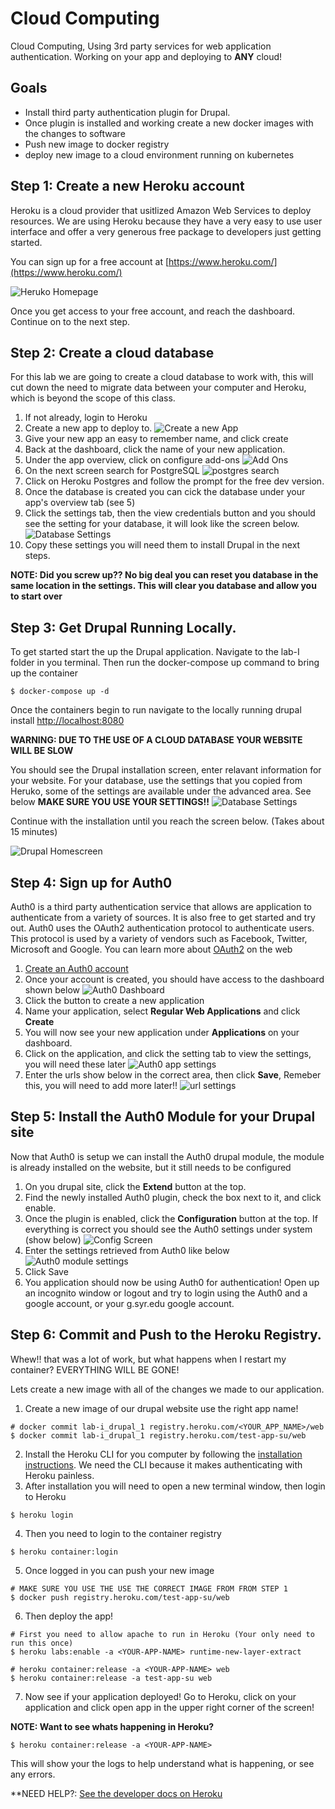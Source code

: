 # Cloud Computing

Cloud Computing, Using 3rd party services for web application authentication. Working on your app and deploying to **ANY** cloud!

## Goals

- Install third party authentication plugin for Drupal. 
- Once plugin is installed and working create a new docker images with the changes to software
- Push new image to docker registry
- deploy new image to a cloud environment running on kubernetes


## Step 1: Create a new Heroku account

Heroku is a cloud provider that usitlized Amazon Web Services to deploy resources. We are using Heroku because they have a very easy to use user interface and offer a very generous free package to developers just getting started.

You can sign up for a free account at [https://www.heroku.com/](https://www.heroku.com/)

![Heruko Homepage](assets/heroku.png)


Once you get access to your free account, and reach the dashboard. Continue on to the next step.

## Step 2: Create a cloud database

For this lab we are going to create a cloud database to work with, this will cut down the need to migrate data between your computer and Heroku, which is beyond the scope of this class. 

1. If not already, login to Heroku
2. Create a new app to deploy to.
![Create a new App](assets/createnewapp.png)
3. Give your new app an easy to remember name, and click create
4. Back at the dashboard, click the name of your new application.
5. Under the app overview, click on configure add-ons
![Add Ons](assets/addon.png)
6. On the next screen search for PostgreSQL
![postgres search](assets/installpgsql.png)
7. Click on Heroku Postgres and follow the prompt for the free dev version.
8. Once the database is created you can cick the database under your app's overview tab (see 5)
9. Click the settings tab, then the view credentials button and you should see the setting for your database, it will look like the screen below.
![Database Settings](assets/pgsettings.png)
10. Copy these settings you will need them to install Drupal in the next steps.

**NOTE: Did you screw up?? No big deal you can reset you database in the same location in the settings. This will clear you database and allow you to start over**

## Step 3: Get Drupal Running Locally.

To get started start the up the Drupal application. Navigate to the lab-I folder in you terminal. Then run the docker-compose up command to bring up the container

```
$ docker-compose up -d
```

Once the containers begin to run navigate to the locally running drupal install [http://localhost:8080](http://localhost:8080)

**WARNING: DUE TO THE USE OF A CLOUD DATABASE YOUR WEBSITE WILL BE SLOW**

You should see the Drupal installation screen, enter relavant information for your website. For your database, use the settings that you copied from Heruko, some of the settings are available under the advanced area. See below **MAKE SURE YOU USE YOUR SETTINGS!!**
![Database Settings](assets/databasesettings.png)

Continue with the installation until you reach the screen below. (Takes about 15 minutes)

![Drupal Homescreen](assets/drupalhome.png)


## Step 4: Sign up for Auth0

Auth0 is a third party authentication service that allows are application to authenticate from a variety of sources. It is also free to get started and try out. Auth0 uses the OAuth2 authentication protocol to authenticate users. This protocol is used by a variety of vendors such as Facebook, Twitter, Microsoft and Google. You can learn more about [OAuth2](https://oauth.net/2/) on the web

1. [Create an Auth0 account](https://auth0.com/signup?&signUpData=%7B%22category%22%3A%22button%22%7D)
2. Once your account is created, you should have access to the dashboard shown below
![Auth0 Dashboard](assets/auth0dash.png)
3. Click the button to create a new application
4. Name your application, select **Regular Web Applications** and click **Create**
5. You will now see your new application under **Applications** on your dashboard.
6. Click on the application, and click the setting tab to view the settings, you will need these later
![Auth0 app settings](assets/auth0appsettings.png)
7. Enter the urls show below in the correct area, then click **Save**, Remeber this, you will need to add more later!!
![url settings](assets/auth0urls.png)


## Step 5: Install the Auth0 Module for your Drupal site

Now that Auth0 is setup we can install the Auth0 drupal module, the module is already installed on the website, but it still needs to be configured 

1. On you drupal site, click the **Extend** button at the top. 
2. Find the newly installed Auth0 plugin, check the box next to it, and click enable.
3. Once the plugin is enabled, click the **Configuration** button at the top. If everything is correct you should see the Auth0 settings under system (show below)
![Config Screen](assets/auth0config.png)
4. Enter the settings retrieved from Auth0 like below
![Auth0 module settings](assets/auth0settings.png)
5. Click Save
6. You application should now be using Auth0 for authentication! Open up an incognito window or logout and try to login using the Auth0 and a google account, or your g.syr.edu google account.

## Step 6: Commit and Push to the Heroku Registry.

Whew!! that was a lot of work, but what happens when I restart my container? EVERYTHING WILL BE GONE! 

Lets create a new image with all of the changes we made to our application.

1. Create a new image of our drupal website use the right app name!
```
# docker commit lab-i_drupal_1 registry.heroku.com/<YOUR_APP_NAME>/web
$ docker commit lab-i_drupal_1 registry.heroku.com/test-app-su/web
```
2. Install the Heroku CLI for you computer by following the [installation instructions](https://devcenter.heroku.com/articles/heroku-cli). We need the CLI because it makes authenticating with Heroku painless.
3. After installation you will need to open a new terminal window, then login to Heroku
```
$ heroku login
```
4. Then you need to login to the container registry
```
$ heroku container:login
```
5. Once logged in you can push your new image
```
# MAKE SURE YOU USE THE USE THE CORRECT IMAGE FROM FROM STEP 1
$ docker push registry.heroku.com/test-app-su/web
```
6. Then deploy the app!
```
# First you need to allow apache to run in Heroku (Your only need to run this once)
$ heroku labs:enable -a <YOUR-APP-NAME> runtime-new-layer-extract

# heroku container:release -a <YOUR-APP-NAME> web
$ heroku container:release -a test-app-su web
```
7. Now see if your application deployed! Go to Heroku, click on your application and click open app in the upper right corner of the screen!

**NOTE: Want to see whats happening in Heroku?**
```
$ heroku container:release -a <YOUR-APP-NAME>
```
This will show your the logs to help understand what is happening, or see any errors.

**NEED HELP?: [See the developer docs on Heroku](https://devcenter.heroku.com/articles/container-registry-and-runtime)







